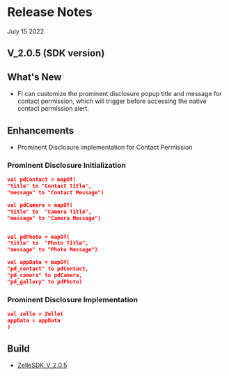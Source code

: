 # Release Notes

July 15 2022

## V_2.0.5 (SDK version)

## What's New

- FI can customize the prominent disclosure popup title and message for contact permission, which will
  trigger before accessing the native contact permission alert.

## Enhancements

- Prominent Disclosure implementation for Contact Permission

### Prominent Disclosure Initialization

```json
val pdContact = mapOf(
"title" to "Contact Title",
"message" to "Contact Message")

val pdCamera = mapOf(
"title" to  "Camera Title",
"message" to "Camera Message")


val pdPhoto = mapOf(
"title" to  "Photo Title",
"message" to "Photo Message")

val appData = mapOf(
"pd_contact" to pdContact,
"pd_camera" to pdCamera,
"pd_gallery" to pdPhoto)
``` 

### Prominent Disclosure Implementation

```json
val zelle = Zelle(
appData = appData
)
``` 

## Build

- [ZelleSDK_V_2.0.5](?path=docs/builds/Android/downgraded-kotlin/ZelleSDK_V_2.0.5.aar)

